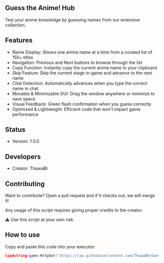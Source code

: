 ## Guess the Anime! Hub

Test your anime knowledge by guessing names from our extensive collection.

## Features

- Name Display: Shows one anime name at a time from a curated list of 150+ titles
- Navigation: Previous and Next buttons to browse through the list
- Copy Function: Instantly copy the current anime name to your clipboard
- Skip Feature: Skip the current stage in-game and advance to the next name
- Chat Detection: Automatically advances when you type the correct name in chat
- Movable & Minimizable GUI: Drag the window anywhere or minimize to save space
- Visual Feedback: Green flash confirmation when you guess correctly
- Optimized & Lightweight: Efficient code that won't impact game performance

## Status

- Version: 1.0.0

## Developers

- Creator: ThawaBr

## Contributing

Want to contribute? Open a pull request and if it checks out, we will merge it!

Any usage of this script requires giving proper credits to the creator.

⚠️ Use this script at your own risk.

## How to use

Copy and paste this code into your executor:

```lua
loadstring(game:HttpGet("https://raw.githubusercontent.com/ThawaBR/Guess-the-anime-Hub/refs/heads/main/source"))()
```

